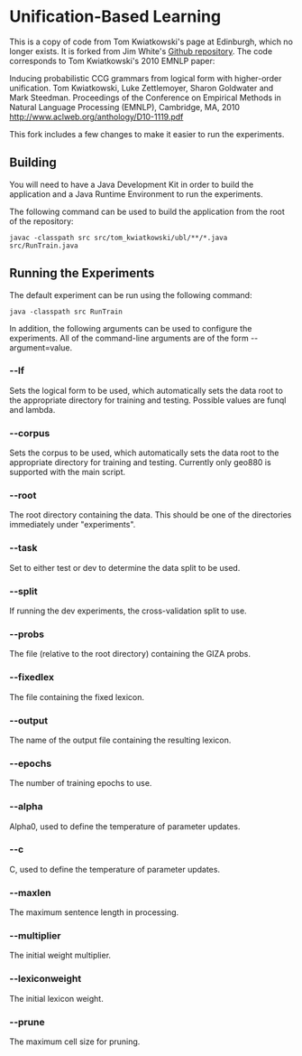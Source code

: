 # Unification-Based Learning 

This is a copy of code from Tom Kwiatkowski's page at Edinburgh, which no
longer exists. It is forked from Jim White's [Github
repository](https://github.com/jimwhite/UBL). The code corresponds to Tom
Kwiatkowski's 2010 EMNLP paper:

Inducing probabilistic CCG grammars from logical form with higher-order
unification. Tom Kwiatkowski, Luke Zettlemoyer, Sharon Goldwater and Mark
Steedman. Proceedings of the Conference on Empirical Methods in Natural
Language Processing (EMNLP), Cambridge, MA, 2010
http://www.aclweb.org/anthology/D10-1119.pdf

This fork includes a few changes to make it easier to run the experiments.

## Building

You will need to have a Java Development Kit in order to build the application
and a Java Runtime Environment to run the experiments. 

The following command can be used to build the application from the root of the
repository:

    javac -classpath src src/tom_kwiatkowski/ubl/**/*.java src/RunTrain.java

## Running the Experiments

The default experiment can be run using the following command:

    java -classpath src RunTrain

In addition, the following arguments can be used to configure the experiments.
All of the command-line arguments are of the form --argument=value.

### --lf

Sets the logical form to be used, which automatically sets the data root to the
appropriate directory for training and testing. Possible values are funql and
lambda.

### --corpus

Sets the corpus to be used, which automatically sets the data root to the
appropriate directory for training and testing. Currently only geo880 is
supported with the main script.

### --root

The root directory containing the data. This should be one of the directories
immediately under "experiments".

### --task

Set to either test or dev to determine the data split to be used.

### --split

If running the dev experiments, the cross-validation split to use.

### --probs

The file (relative to the root directory) containing the GIZA probs.

### --fixedlex

The file containing the fixed lexicon. 

### --output

The name of the output file containing the resulting lexicon.

### --epochs

The number of training epochs to use.

### --alpha

Alpha0, used to define the temperature of parameter updates.

### --c

C, used to define the temperature of parameter updates.

### --maxlen

The maximum sentence length in processing.

### --multiplier

The initial weight multiplier.

### --lexiconweight

The initial lexicon weight.

### --prune

The maximum cell size for pruning.
